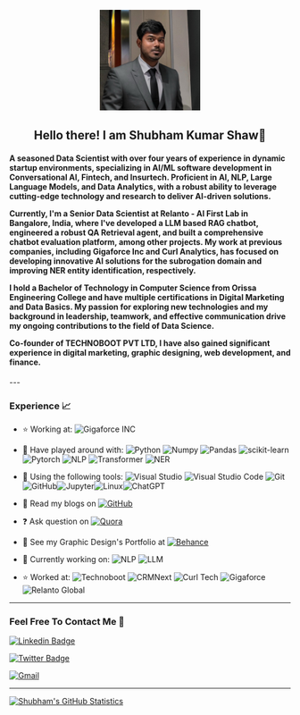 <!--
### Hi there 👋

**Shubham-Kr-Shaw/Shubham-Kr-Shaw** is a ✨ _special_ ✨ repository because its `README.md` (this file) appears on your GitHub profile.

Here are some ideas to get you started:

- 🔭 I’m currently working on ...
- 🌱 I’m currently learning ...
- 👯 I’m looking to collaborate on ...
- 💬 Ask me about ...
- 📫 How to reach me: ...
- 😄 Pronouns: ...
- ⚡ Fun fact: ...
-->
<p align="center">
    <img src="https://github.com/Shubham-Kr-Shaw/Shubham-Kr-Shaw/blob/main/1739612558997.jpg" width="180">
</p>
<h2 align="center"> Hello there! I am Shubham Kumar Shaw👋 </h2>
<h4 align="left"> A seasoned Data Scientist with over four years of experience in dynamic startup environments, specializing in AI/ML software development in Conversational AI, Fintech, and Insurtech. Proficient in AI, NLP, Large Language Models, and Data Analytics, with a robust ability to leverage cutting-edge technology and research to deliver AI-driven solutions.

Currently, I'm a Senior Data Scientist at Relanto - AI First Lab in Bangalore, India, where I've developed a LLM based RAG chatbot, engineered a robust QA Retrieval agent, and built a comprehensive chatbot evaluation platform, among other projects. My work at previous companies, including Gigaforce Inc and Curl Analytics, has focused on developing innovative AI solutions for the subrogation domain and improving NER entity identification, respectively.

I hold a Bachelor of Technology in Computer Science from Orissa Engineering College and have multiple certifications in Digital Marketing and Data Basics. My passion for exploring new technologies and my background in leadership, teamwork, and effective communication drive my ongoing contributions to the field of Data Science.

Co-founder of TECHNOBOOT PVT LTD, I have also gained significant experience in digital marketing, graphic designing, web development, and finance.
</h4>
---

### Experience 📈

- :star: Working at: ![Gigaforce INC](http://img.shields.io/badge/-Gigaforce-green?style=plastic&link=https://gigaforce.io/) 

- 🔭 Have played around with:  ![Python](https://img.shields.io/badge/-Python-white?style=plastic&logo=python) ![Numpy](http://img.shields.io/badge/-numpy-purple?style=plastic&logo=numpy&logoColor=white) ![Pandas](http://img.shields.io/badge/-Pandas-orange?style=plastic&logo=pandas&logoColor=white) ![scikit-learn](https://img.shields.io/badge/-scikit_learn-red?style=plastic&logo=scikit-learn&logoColor=white)  ![Pytorch](https://img.shields.io/badge/-Pytorch?style=plastic&logo=Pytorch&logoColor=blue) ![NLP](https://img.shields.io/badge/-NLP-yellow?style=plastic&amp&logo=NLP&logoColor=white) ![Transformer](https://img.shields.io/badge/-Transformer-E34F26?style=plastic&logo=Transformer&logoColor=white) ![NER](https://img.shields.io/badge/-NER-1572B6?style=plastic&logo=NER)

- 🔧 Using the following tools: ![Visual Studio](https://img.shields.io/badge/-Visual_Studio-violet?style=plastic&logo=visual-studio) ![Visual Studio Code](https://img.shields.io/badge/-VS_Code-blue?style=plastic&logo=visual-studio-code) ![Git](https://img.shields.io/badge/-Git-orange?style=plastic&logo=git&logoColor=white) ![GitHub](https://img.shields.io/badge/-GitHub-purple?style=plastic&logo=github&logoColor=white)![Jupyter](https://img.shields.io/badge/-Jupyter-orange?style=plastic&logo=Jupyter&logoColor=white)![Linux](https://img.shields.io/badge/-Linux-green?style=plastic&logo=Linux&logoColor=white)![ChatGPT](https://img.shields.io/badge/-ChatGPT-blue?style=plastic&logo=ChatGPT&logoColor=white)

- 📜 Read my blogs on [![GitHub](https://img.shields.io/badge/-Medium-black?style=plastic&logo=medium)](https://medium.com/@shubhamkrshaw)

- :question: Ask question on  [![Quora](https://img.shields.io/badge/-Quora-red?style=plastic&logo=Quora)](https://www.quora.com/profile/Shubham-Kumar-Shaw-3)

- :art: See my Graphic Design's Portfolio at [![Behance](https://img.shields.io/badge/-Behance-blue?style=plastic&logo=Behance)](https://www.behance.net/shubhamshaw)

- 🌱 Currently working on: ![NLP](https://img.shields.io/badge/-Data_Science-royalblue?style=plastic)  ![LLM](https://img.shields.io/badge/-ML-blue?style=plastic)

- :star: Worked at: ![Technoboot](http://img.shields.io/badge/-Technoboot-yellow?style=plastic&link=https://technoboot.in/) ![CRMNext](http://img.shields.io/badge/-CRMNext-green?style=plastic&link=https://www.crmnext.com/) ![Curl Tech](http://img.shields.io/badge/-CurlTech-purple?style=plastic&link=https://curl.tech/) ![Gigaforce](http://img.shields.io/badge/-Gigaforce-Blue?style=plastic&link=https://gigaforce.io/)![Relanto Global](http://img.shields.io/badge/-Relanto-RED?style=plastic&link=https://gigaforce.io/)

---

### Feel Free To Contact Me 📱

[![Linkedin Badge](https://img.shields.io/badge/-Shubham_Kr_Shaw-blue?style=plastic&logo=Linkedin&logoColor=white&link=https://www.linkedin.com/in/shubham-kumar-shaw-51792b150/)](https://www.linkedin.com/in/shubham-kumar-shaw-51792b150/)

[![Twitter Badge](https://img.shields.io/badge/-Shubham_Kr_Shaw-black?style=plastic&logo=twitter&link=https://twitter.com/shubham_krshaw)](https://twitter.com/shubham_krshaw)

 [![Gmail](https://img.shields.io/badge/shkrshaw@gmail.com-white?style=plastic&logo=Gmail&logoColor=&link=mailto:shkrshaw@gmail.com)](mailto:shkrshaw@gmail.com)

---
[![Shubham's GitHub Statistics](https://github-readme-stats.vercel.app/api?username=Shubham-Kr-Shaw)](https://github.com/Shubham-Kr-Shaw/Shubham-Kr-Shaw)
